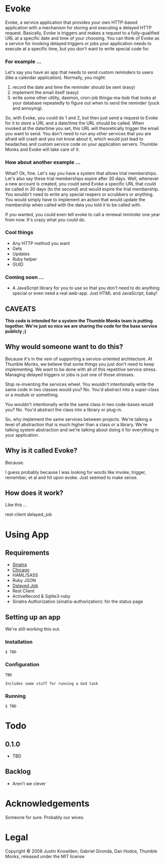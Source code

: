 # Evoke

Evoke, a service application that provides your own HTTP-based application with a mechanism for storing and executing a delayed HTTP request. Basically, Evoke is triggers and makes a request to a fully-qualified URL at a specific date and time of your choosing. You can think of Evoke as a service for invoking delayed triggers or jobs your application needs to execute at a specific time, but you don't want to write special code for.

### For example ...

Let's say you have an app that needs to send custom reminders to users (like a calendar application). Normally, you might:

1. record the date and time the reminder should be sent (easy)
2. implement the email itself (easy)
3. write some other utility, daemon, cron-job thinga-ma-bob that looks at your database repeatedly to figure out when to send the reminder (yuck and annoying).

So, with Evoke, you could do 1 and 2, but then just send a request to Evoke for it to store a URL and a date/time the URL should be called. When invoked at the date/time you set, this URL will theoretically trigger the email you want to send. You don't need to run any other services that you are afraid will crash and you not know about it, which would just lead to headaches and custom service code on your application servers. Thumble Monks and Evoke will take care of it.

### How about another example ...

What? Ok, fine. Let's say you have a system that allows trial memberships. Let's also say these trial memberships expire after 30 days. Well, whenever a new account is created, you could send Evoke a specific URL that could be called in 30 days (to the second) and would expire the trial membership. You wouldn't need to write any special reapers or scrubbers or anything. You would simply have to implement an action that would update the membership when called with the data you told it to be called with.

If you wanted, you could even tell evoke to call a renewal reminder one year from now. It's crazy what you could do.

### Cool things

* Any HTTP method you want
* Gets
* Updates
* Ruby helper
* GUID

### Coming soon ...

* A JavaScript library for you to use so that you don't need to do anything special or even need a real web-app. Just HTML and JavaScript, baby!

## CAVEATS

**This code is intended for a system the Thumble Monks team is putting together. We're just so nice we are sharing the code for the base service publicly ;)**

## Why would someone want to do this?

Because it's in the vein of supporting a service-oriented architecture. At Thumble Monks, we believe that some things you just don't need to keep implementing. We want to be done with all of this repetitive service stress. Managing delayed triggers or jobs is just one of those stresses.

Stop re-inventing the services wheel. You wouldn't intentionally write the same code in two classes would you? No. You'd abstract into a super-class or a module or something.

You wouldn't intentionally write the same class in two code-bases would you? No. You'd abstract the class into a library or plug-in.

So, why implement the same services between projects. We're talking a level of abstraction that is much higher than a class or a library. We're talking system abstraction and we're talking about doing it for everything in your application.

## Why is it called Evoke?

Because.

I guess probably because I was looking for words like invoke, trigger, remember, et al and hit upon evoke. Just seemed to make sense.

## How does it work?

Like this ...

rest-client
delayed_job

# Using App

## Requirements

* [Sinatra](http://github.com/bmizerany/sinatra/tree/master)
* [Chicago](http://github.com/thumblemonks/chicago/tree/master)
* HAML/SASS
* Ruby JSON
* [Delayed Job](http://github.com/tobi/delayed_job/tree/master)
* Rest Client
* ActiveRecord & Sqlite3-ruby
* Sinatra Authorization (sinatra-authorization): for the status page

## Setting up an app

We're still working this out.

### Installation

    $ TBD

### Configuration

    TBD
    
    Includes some stuff for running a God task

### Running

    $ TBD

# Todo

## 0.1.0

* TBD

## Backlog

* Aren't we clever

# Acknowledgements

Someone for sure. Probably our wives.

# Legal

Copyright &copy; 2008 Justin Knowlden, Gabriel Gironda, Dan Hodos, Thumble Monks, released under the MIT license
